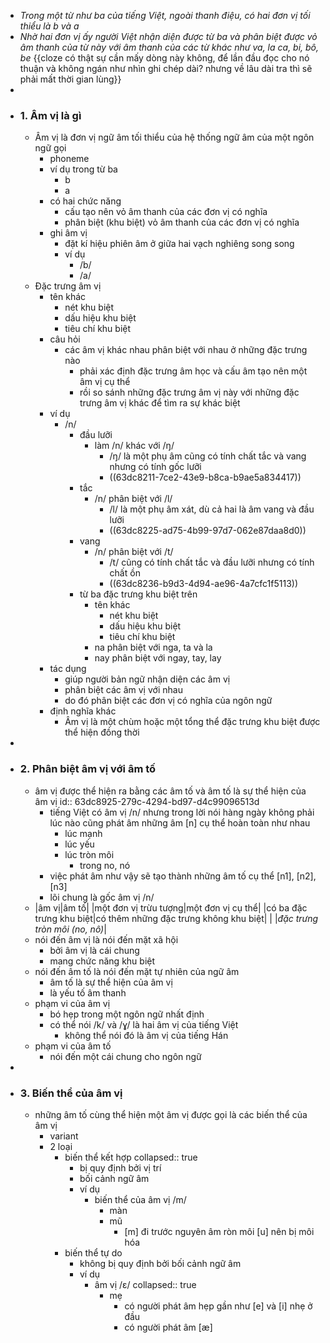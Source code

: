 - *Trong một từ như ba của tiếng Việt, ngoài thanh điệu, có hai đơn vị tối thiểu là b và a*
- *Nhờ hai đơn vị ấy người Việt nhận diện được từ ba và phân biệt được vỏ âm thanh của từ này với âm thanh của các từ khác như va, la ca, bi, bô, be* {{cloze có thật sự cần mấy dòng này không, để lần đầu đọc cho nó thuận và không ngán như nhìn ghi chép dài? nhưng về lâu dài tra thì sẽ phải mất thời gian lùng}}
-
- ### 1. Âm vị là gì
	- Âm vị là đơn vị ngữ âm tối thiểu của hệ thống ngữ âm của một ngôn ngữ gọi
		- phoneme
		- ví dụ trong từ ba
			- b
			- a
		- có hai chức năng
			- cấu tạo nên vỏ âm thanh của các đơn vị có nghĩa
			- phân biệt (khu biệt) vỏ âm thanh của các đơn vị có nghĩa
		- ghi âm vị
			- đặt kí hiệu phiên âm ở giữa hai vạch nghiêng song song
			- ví dụ
				- /b/
				- /a/
	- Đặc trưng âm vị
		- tên khác
			- nét khu biệt
			- dấu hiệu khu biệt
			- tiêu chí khu biệt
		- câu hỏi
			- các âm vị khác nhau phân biệt với nhau ở những đặc trưng nào
				- phải xác định đặc trưng âm học và cấu âm tạo nên một âm vị cụ thể
				- rồi so sánh những đặc trưng âm vị này với những đặc trưng âm vị khác để tìm ra sự khác biệt
		- ví dụ
			- /n/
				- đầu lưỡi
					- làm /n/ khác với /ŋ/
						- /ŋ/ là một phụ âm cũng có tính chất tắc và vang nhưng có tính gốc lưỡi
						- ((63dc8211-7ce2-43e9-b8ca-b9ae5a834417))
				- tắc
					- /n/ phân biệt với /l/
						- /l/ là một phụ âm xát, dù cả hai là âm vang và đầu lưỡi
						- ((63dc8225-ad75-4b99-97d7-062e87daa8d0))
				- vang
					- /n/ phân biệt với /t/
						- /t/ cũng có tính chất tắc và đầu lưỡi nhưng có tính chất ồn
						- ((63dc8236-b9d3-4d94-ae96-4a7cfc1f5113))
				- từ ba đặc trưng khu biệt trên
					- tên khác
						- nét khu biệt
						- dấu hiệu khu biệt
						- tiêu chí khu biệt
					- na phân biệt với nga, ta và la
					- nay phân biệt với ngay, tay, lay
		- tác dụng
			- giúp người bản ngữ nhận diện các âm vị
			- phân biệt các âm vị với nhau
			- do đó phân biệt các đơn vị có nghĩa của ngôn ngữ
		- định nghĩa khác
			- Âm vị là một chùm hoặc một tổng thể đặc trưng khu biệt được thể hiện đồng thời
-
- ### 2. Phân biệt âm vị với âm tố
	- âm vị được thể hiện ra bằng các âm tố và âm tố là sự thể hiện của âm vị
	  id:: 63dc8925-279c-4294-bd97-d4c99096513d
		- tiếng Việt có âm vị /n/ nhưng trong lời nói hàng ngày không phải lúc nào cũng phát âm những âm [n] cụ thể hoàn toàn như nhau
			- lúc mạnh
			- lúc yếu
			- lúc tròn môi
				- trong no, nó
		- việc phát âm như vậy sẽ tạo thành những âm tố cụ thể [n1], [n2], [n3]
		- lõi chung là gốc âm vị /n/
	- |âm vị|âm tố|
	  |một đơn vị trừu tượng|một đơn vị cụ thể|
	  |có ba đặc trưng khu biệt|có thêm những đặc trưng không khu biệt|
	  | |*đặc trưng tròn môi (no, nô)*|
	- nói đến âm vị là nói đến mặt xã hội
		- bởi âm vị là cái chung
		- mang chức năng khu biệt
	- nói đến âm tố là nói đến mặt tự nhiên của ngữ âm
		- âm tố là sự thể hiện của âm vị
		- là yếu tố âm thanh
	- phạm vi của âm vị
		- bó hẹp trong một ngôn ngữ nhất định
		- có thể nói /k/ và /ɣ/ là hai âm vị của tiếng Việt
			- không thể nói đó là âm vị của tiếng Hán
	- phạm vi của âm tố
		- nói đến một cái chung cho ngôn ngữ
-
- ### 3. Biến thể của âm vị
	- những âm tố cùng thể hiện một âm vị được gọi là các biến thể của âm vị
		- variant
		- 2 loại
			- biến thể kết hợp
			  collapsed:: true
				- bị quy định bởi vị trí
				- bối cảnh ngữ âm
				- ví dụ
					- biến thể của âm vị /m/
						- màn
						- mũ
							- [m] đi trước nguyên âm ròn môi [u] nên bị môi hóa
			- biến thể tự do
				- không bị quy định bởi bối cảnh ngữ âm
				- ví dụ
					- âm vị /ε/
					  collapsed:: true
						- mẹ
							- có người phát âm hẹp gần như [e] và [i] nhẹ ở đầu
							- có người phát âm [æ]